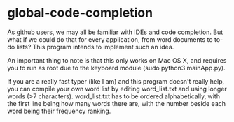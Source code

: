 # global-code-completion
As github users, we may all be familiar with IDEs and code completion. But what if we could do that for every application, from word documents to to-do lists? This program intends to implement such an idea.

An important thing to note is that this only works on Mac OS X, and requires you to run as root due to the keyboard module (sudo python3 mainApp.py).

If you are a really fast typer (like I am) and this program doesn't really help, you can compile your own word list by editing word_list.txt and using longer words (>7 characters). word_list.txt has to be ordered alphabetically, with the first line being how many words there are, with the number beside each word being their frequency ranking.
